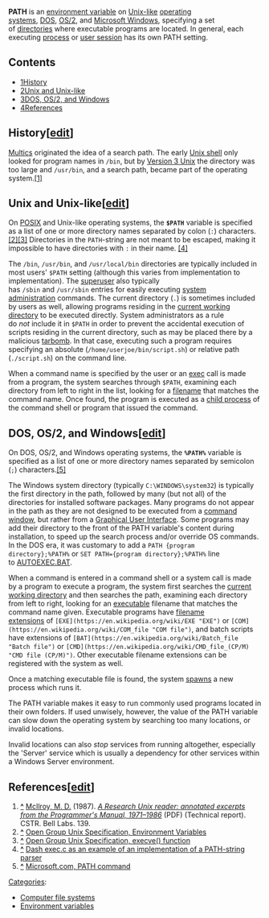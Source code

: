 **PATH** is an [environment variable](https://en.wikipedia.org/wiki/Environment_variable "Environment variable") on [Unix-like](https://en.wikipedia.org/wiki/Unix-like "Unix-like") [operating systems](https://en.wikipedia.org/wiki/Operating_system "Operating system"), [DOS](https://en.wikipedia.org/wiki/DOS "DOS"), [OS/2](https://en.wikipedia.org/wiki/OS/2 "OS/2"), and [Microsoft Windows](https://en.wikipedia.org/wiki/Microsoft_Windows "Microsoft Windows"), specifying a set of [directories](https://en.wikipedia.org/wiki/Directory_(file_systems) "Directory (file systems)") where executable programs are located. In general, each executing [process](https://en.wikipedia.org/wiki/Process_(computing) "Process (computing)") or [user session](https://en.wikipedia.org/wiki/Login_session "Login session") has its own PATH setting.

## Contents

-   [1History](https://en.wikipedia.org/wiki/PATH_(variable)#History)
-   [2Unix and Unix-like](https://en.wikipedia.org/wiki/PATH_(variable)#Unix_and_Unix-like)
-   [3DOS, OS/2, and Windows](https://en.wikipedia.org/wiki/PATH_(variable)#DOS,_OS/2,_and_Windows)
-   [4References](https://en.wikipedia.org/wiki/PATH_(variable)#References)

## History[[edit](https://en.wikipedia.org/w/index.php?title=PATH_(variable)&action=edit&section=1 "Edit section: History")]

[Multics](https://en.wikipedia.org/wiki/Multics "Multics") originated the idea of a search path. The early [Unix shell](https://en.wikipedia.org/wiki/Unix_shell "Unix shell") only looked for program names in `/bin`, but by [Version 3 Unix](https://en.wikipedia.org/wiki/Version_3_Unix "Version 3 Unix") the directory was too large and `/usr/bin`, and a search path, became part of the operating system.[[1]](https://en.wikipedia.org/wiki/PATH_(variable)#cite_note-reader-1)

## Unix and Unix-like[[edit](https://en.wikipedia.org/w/index.php?title=PATH_(variable)&action=edit&section=2 "Edit section: Unix and Unix-like")]

On [POSIX](https://en.wikipedia.org/wiki/POSIX "POSIX") and Unix-like operating systems, the **`$PATH`** variable is specified as a list of one or more directory names separated by colon (`:`) characters.[[2]](https://en.wikipedia.org/wiki/PATH_(variable)#cite_note-2)[[3]](https://en.wikipedia.org/wiki/PATH_(variable)#cite_note-3) Directories in the `PATH`-string are not meant to be escaped, making it impossible to have directories with `:` in their name. [[4]](https://en.wikipedia.org/wiki/PATH_(variable)#cite_note-4)

The `/bin`, `/usr/bin`, and `/usr/local/bin` directories are typically included in most users' `$PATH` setting (although this varies from implementation to implementation). The [superuser](https://en.wikipedia.org/wiki/Superuser "Superuser") also typically has `/sbin` and `/usr/sbin` entries for easily executing [system administration](https://en.wikipedia.org/wiki/System_administration "System administration") commands. The current directory (`.`) is sometimes included by users as well, allowing programs residing in the [current working directory](https://en.wikipedia.org/wiki/Current_working_directory "Current working directory") to be executed directly. System administrators as a rule do _not_ include it in `$PATH` in order to prevent the accidental execution of scripts residing in the current directory, such as may be placed there by a malicious [tarbomb](https://en.wikipedia.org/wiki/Tarbomb "Tarbomb"). In that case, executing such a program requires specifying an absolute (`/home/userjoe/bin/script.sh`) or relative path (`./script.sh`) on the command line.

When a command name is specified by the user or an [exec](https://en.wikipedia.org/wiki/Exec_(operating_system) "Exec (operating system)") call is made from a program, the system searches through `$PATH`, examining each directory from left to right in the list, looking for a [filename](https://en.wikipedia.org/wiki/Filename "Filename") that matches the command name. Once found, the program is executed as a [child process](https://en.wikipedia.org/wiki/Child_process "Child process") of the command shell or program that issued the command.

## DOS, OS/2, and Windows[[edit](https://en.wikipedia.org/w/index.php?title=PATH_(variable)&action=edit&section=3 "Edit section: DOS, OS/2, and Windows")]

On DOS, OS/2, and Windows operating systems, the **`%PATH%`** variable is specified as a list of one or more directory names separated by semicolon (`;`) characters.[[5]](https://en.wikipedia.org/wiki/PATH_(variable)#cite_note-5)

The Windows system directory (typically `C:\WINDOWS\system32`) is typically the first directory in the path, followed by many (but not all) of the directories for installed software packages. Many programs do not appear in the path as they are not designed to be executed from a [command window](https://en.wikipedia.org/wiki/Command_shell "Command shell"), but rather from a [Graphical User Interface](https://en.wikipedia.org/wiki/GUI "GUI"). Some programs may add their directory to the front of the PATH variable's content during installation, to speed up the search process and/or override OS commands. In the DOS era, it was customary to add a `PATH {program directory};%PATH%` or `SET PATH={program directory};%PATH%` line to [AUTOEXEC.BAT](https://en.wikipedia.org/wiki/AUTOEXEC.BAT "AUTOEXEC.BAT").

When a command is entered in a command shell or a system call is made by a program to execute a program, the system first searches the [current working directory](https://en.wikipedia.org/wiki/Current_working_directory "Current working directory") and then searches the path, examining each directory from left to right, looking for an [executable](https://en.wikipedia.org/wiki/Executable "Executable") filename that matches the command name given. Executable programs have [filename extensions](https://en.wikipedia.org/wiki/Filename_extension "Filename extension") of `[EXE](https://en.wikipedia.org/wiki/EXE "EXE")` or `[COM](https://en.wikipedia.org/wiki/COM_file "COM file")`, and batch scripts have extensions of `[BAT](https://en.wikipedia.org/wiki/Batch_file "Batch file")` or `[CMD](https://en.wikipedia.org/wiki/CMD_file_(CP/M) "CMD file (CP/M)")`. Other executable filename extensions can be registered with the system as well.

Once a matching executable file is found, the system [spawns](https://en.wikipedia.org/wiki/Spawn_(computing) "Spawn (computing)") a new process which runs it.

The PATH variable makes it easy to run commonly used programs located in their own folders. If used unwisely, however, the value of the PATH variable can slow down the operating system by searching too many locations, or invalid locations.

Invalid locations can also _stop_ services from running altogether, especially the 'Server' service which is usually a dependency for other services within a Windows Server environment.

## References[[edit](https://en.wikipedia.org/w/index.php?title=PATH_(variable)&action=edit&section=4 "Edit section: References")]

1.  **[^](https://en.wikipedia.org/wiki/PATH_(variable)#cite_ref-reader_1-0 "Jump up")** [McIlroy, M. D.](https://en.wikipedia.org/wiki/Doug_McIlroy "Doug McIlroy") (1987). [_A Research Unix reader: annotated excerpts from the Programmer's Manual, 1971–1986_](http://www.cs.dartmouth.edu/~doug/reader.pdf) (PDF) (Technical report). CSTR. Bell Labs. 139.
2.  **[^](https://en.wikipedia.org/wiki/PATH_(variable)#cite_ref-2 "Jump up")** [Open Group Unix Specification, Environment Variables](http://www.opengroup.org/onlinepubs/000095399/basedefs/xbd_chap08.html#tag_08_03)
3.  **[^](https://en.wikipedia.org/wiki/PATH_(variable)#cite_ref-3 "Jump up")** [Open Group Unix Specification, execve() function](http://www.opengroup.org/onlinepubs/000095399/functions/execve.html)
4.  **[^](https://en.wikipedia.org/wiki/PATH_(variable)#cite_ref-4 "Jump up")** [Dash exec.c as an example of an implementation of a PATH-string parser](https://git.kernel.org/pub/scm/utils/dash/dash.git/tree/src/exec.c?h=v0.5.9.1&id=afe0e0152e4dc12d84be3c02d6d62b0456d68580#n173)
5.  **[^](https://en.wikipedia.org/wiki/PATH_(variable)#cite_ref-5 "Jump up")** [Microsoft.com, PATH command](http://msdn.microsoft.com/en-us/library/aa922003.aspx)

[Categories](https://en.wikipedia.org/wiki/Help:Category "Help:Category"): 

-   [Computer file systems](https://en.wikipedia.org/wiki/Category:Computer_file_systems "Category:Computer file systems")
-   [Environment variables](https://en.wikipedia.org/wiki/Category:Environment_variables "Category:Environment variables")